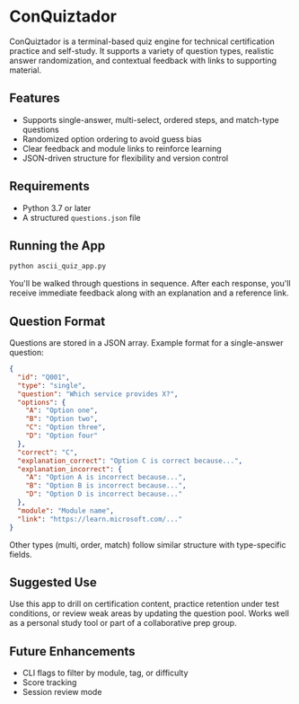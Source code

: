 # ConQuiztador

ConQuiztador is a terminal-based quiz engine for technical certification practice and self-study. It supports a variety of question types, realistic answer randomization, and contextual feedback with links to supporting material.

## Features

- Supports single-answer, multi-select, ordered steps, and match-type questions
- Randomized option ordering to avoid guess bias
- Clear feedback and module links to reinforce learning
- JSON-driven structure for flexibility and version control

## Requirements

- Python 3.7 or later
- A structured `questions.json` file

## Running the App

```bash
python ascii_quiz_app.py
```

You'll be walked through questions in sequence. After each response, you'll receive immediate feedback along with an explanation and a reference link.

## Question Format

Questions are stored in a JSON array. Example format for a single-answer question:

```json
{
  "id": "Q001",
  "type": "single",
  "question": "Which service provides X?",
  "options": {
    "A": "Option one",
    "B": "Option two",
    "C": "Option three",
    "D": "Option four"
  },
  "correct": "C",
  "explanation_correct": "Option C is correct because...",
  "explanation_incorrect": {
    "A": "Option A is incorrect because...",
    "B": "Option B is incorrect because...",
    "D": "Option D is incorrect because..."
  },
  "module": "Module name",
  "link": "https://learn.microsoft.com/..."
}
```

Other types (multi, order, match) follow similar structure with type-specific fields.

## Suggested Use

Use this app to drill on certification content, practice retention under test conditions, or review weak areas by updating the question pool. Works well as a personal study tool or part of a collaborative prep group.

## Future Enhancements

- CLI flags to filter by module, tag, or difficulty
- Score tracking
- Session review mode

